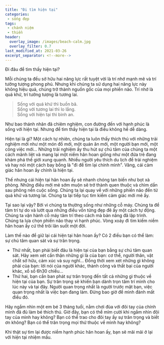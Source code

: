 ```yaml
---
title: "Đi tìm hiện tại"
categories:
 - sống đẹp
tags:
 - chánh niệm
 - thiền
header:
  overlay_image: /images/beach-calm.jpg
  overlay_filter: 0.7
last_modified_at: 2021-03-26
excerpt_separator: <!--more-->
---
```


Đi đâu để tìm thấy hiện tại?

<!--more-->

Mỗi chúng ta đều sở hữu hai năng lực rất tuyệt vời là trí nhớ mạnh mẽ và trí tưởng tượng phong phú. Nhưng khi chúng ta sử dụng hai năng lực này không hiệu quả, chúng trở thành nguồn gốc của mọi phiền não. Trí nhớ là quá khứ, trí tưởng tượng là tương lai.

> Sống với quá khứ thì buồn bã.  
> Sống với tương lai thì lo lắng.  
> Sống với hiện tại thì bình an.  

Như bao thánh nhân đã chiêm nghiệm, con đường đến với hạnh phúc là sống với hiện tại. Nhưng để tìm thấy hiện tại là điều không hề dễ dàng.

Hiện tại là gì? Một cách tự nhiên, chúng ta luôn thấy thích thú với những trải nghiệm mới như một món đồ mới, một quán ăn mới, một người bạn mới, một công việc mới... Những trải nghiệm ấy thu hút sự chú tâm của chúng ta một cách mãnh liệt và mang lại một niềm hân hoan giống như một đứa trẻ đang khám phá thế giới xung quanh. Nhiều người yêu thích du lịch để trải nghiệm và hay nói một cách bay bổng là "đi để tìm lại chính mình". Vâng, cái cảm giác hân hoan ấy chính là hiện tại.

Thế nhưng cái hiện tại hân hoan ấy sẽ nhanh chóng tan biến như bọt xà phòng. Những điều mới mẻ sớm muộn sẽ trở thành quen thuộc và chìm dần sau phông nền cuộc sống. Chúng ta lại quay về với những phiền não đến từ quá khứ và tương lai. Chúng ta lại tiếp tục tìm kiếm cảm giác mới mẻ ấy.

Tại sao lại vậy? Bởi vì chúng ta thường sống như những cỗ máy. Chúng ta để tâm trí tự do và lướt qua những điều vốn từng đẹp đẽ ấy một cách tự động. Chúng ta vận hành cỗ máy tâm trí theo cách mà bản năng đã lập trình. Chúng ta lựa chọn phiền não thay vì hạnh phúc. Vòng xoáy đi tìm kiếm niềm hân hoan ấy cứ thế trôi lăn suốt một đời.

Làm thế nào để giữ lại cái hiện tại hân hoan ấy? Có 2 điều bạn có thể làm: sự chú tâm quan sát và sự trân trọng. 

 - Thứ nhất, bạn phải biết đâu là hiện tại của bạn bằng sự chú tâm quan sát. Hãy xem xét cần thận những gì là của bạn: cơ thể, người thân, vật chất sở hữu, cảm xúc và suy nghĩ... Đồng thời xem xét những gì không phải của bạn: lời nói của người khác, thành công và thất bại của người khác, xổ số 6h30 chiều...
 - Thứ hai, bạn cần ban phát sự trân trọng đến tất cả những gì thuộc về hiện tại của bạn. Sự trân trọng sẽ khiến bạn dành trọn tâm trí mình cho lúc này và tại đây. Người quan trọng nhất là người trước mặt bạn, việc quan trọng nhất là việc bạn đang làm. Đừng bao giờ để mình đánh mất điều đó.

Hãy ngắm nhìn một em bé 3 tháng tuổi, nằm chơi đùa với đôi tay của chính mình đã đủ làm bé thích thú. Giờ đây, bạn có thể mỉm cười khi ngắm nhìn đôi tay của mình hay không? Bạn có thể trao cho đôi tay ấy sự trân trọng và biết ơn không? Bạn có thể trân trọng mọi thứ thuộc về mình hay không?

Khi thật sự tìm lại được niềm hạnh phúc hân hoan ấy, bạn sẽ mãi mãi ở lại với hiện tại nhiệm mầu.
